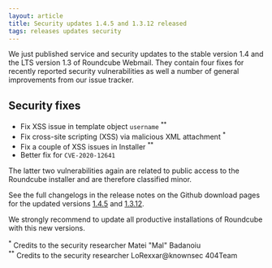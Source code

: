 ```yaml
---
layout: article
title: Security updates 1.4.5 and 1.3.12 released
tags: releases updates security
---
```


We just published service and security updates to the stable version 1.4 and the LTS
version 1.3 of Roundcube Webmail. They contain four fixes for recently reported
security vulnerabilities as well a number of general improvements from our issue tracker.

## Security fixes

- Fix XSS issue in template object `username` <sup>**</sup>
- Fix cross-site scripting (XSS) via malicious XML attachment <sup>*</sup>
- Fix a couple of XSS issues in Installer <sup>**</sup>
- Better fix for `CVE-2020-12641`

The latter two vulnerabilities again are related to public access to the Roundcube installer
and are therefore classified minor.

See the full changelogs in the release notes on the Github download pages for the updated versions
[1.4.5](https://github.com/roundcube/roundcubemail/releases/tag/1.4.5) and [1.3.12](https://github.com/roundcube/roundcubemail/releases/tag/1.3.12).

We strongly recommend to update all productive installations of Roundcube
with this new versions.

<sup>*</sup> Credits to the security researcher Matei "Mal" Badanoiu  
<sup>**</sup> Credits to the security researcher LoRexxar@knownsec 404Team
